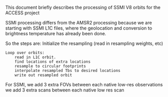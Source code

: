 This document briefly describes the processing of SSMI V8 orbits for the ACCESS project

SSMI processing differs from the AMSR2 processing because we are starting with SSMI L1C files,
where the geolocation and conversion to brightness temperature has already been done.


So the steps are:
	Initialize the resampling (read in resampling weights, etc)
	
	Loop over orbits:
		read in L1C orbit.
		find locations of extra locations
		resample to circular footprints
		interpolate resampled Tbs to desired locations
		write out resampled orbit
		
		
For SSMI, we add 3 extra FOVs between each native low-res observations
		  we add 3 extra scans between each native low res scan